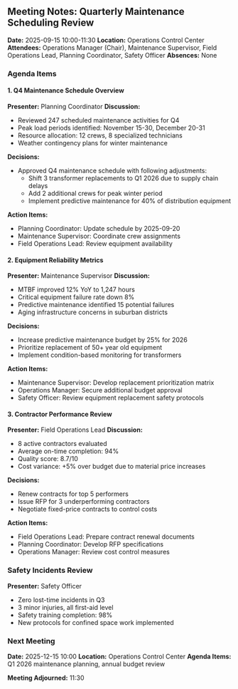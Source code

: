 ## Meeting Notes: Quarterly Maintenance Scheduling Review

**Date:** 2025-09-15 10:00-11:30
**Location:** Operations Control Center
**Attendees:** Operations Manager (Chair), Maintenance Supervisor, Field Operations Lead, Planning Coordinator, Safety Officer
**Absences:** None

### Agenda Items

#### 1. Q4 Maintenance Schedule Overview
**Presenter:** Planning Coordinator
**Discussion:**
- Reviewed 247 scheduled maintenance activities for Q4
- Peak load periods identified: November 15-30, December 20-31
- Resource allocation: 12 crews, 8 specialized technicians
- Weather contingency plans for winter maintenance

**Decisions:**
- Approved Q4 maintenance schedule with following adjustments:
  - Shift 3 transformer replacements to Q1 2026 due to supply chain delays
  - Add 2 additional crews for peak winter period
  - Implement predictive maintenance for 40% of distribution equipment

**Action Items:**
- Planning Coordinator: Update schedule by 2025-09-20
- Maintenance Supervisor: Coordinate crew assignments
- Field Operations Lead: Review equipment availability

#### 2. Equipment Reliability Metrics
**Presenter:** Maintenance Supervisor
**Discussion:**
- MTBF improved 12% YoY to 1,247 hours
- Critical equipment failure rate down 8%
- Predictive maintenance identified 15 potential failures
- Aging infrastructure concerns in suburban districts

**Decisions:**
- Increase predictive maintenance budget by 25% for 2026
- Prioritize replacement of 50+ year old equipment
- Implement condition-based monitoring for transformers

**Action Items:**
- Maintenance Supervisor: Develop replacement prioritization matrix
- Operations Manager: Secure additional budget approval
- Safety Officer: Review equipment replacement safety protocols

#### 3. Contractor Performance Review
**Presenter:** Field Operations Lead
**Discussion:**
- 8 active contractors evaluated
- Average on-time completion: 94%
- Quality score: 8.7/10
- Cost variance: +5% over budget due to material price increases

**Decisions:**
- Renew contracts for top 5 performers
- Issue RFP for 3 underperforming contractors
- Negotiate fixed-price contracts to control costs

**Action Items:**
- Field Operations Lead: Prepare contract renewal documents
- Planning Coordinator: Develop RFP specifications
- Operations Manager: Review cost control measures

### Safety Incidents Review
**Presenter:** Safety Officer
- Zero lost-time incidents in Q3
- 3 minor injuries, all first-aid level
- Safety training completion: 98%
- New protocols for confined space work implemented

### Next Meeting
**Date:** 2025-12-15 10:00
**Location:** Operations Control Center
**Agenda Items:** Q1 2026 maintenance planning, annual budget review

**Meeting Adjourned:** 11:30
